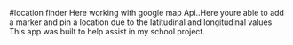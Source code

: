 #location finder
Here working with google map Api..Here youre able to add a marker and pin a location due to the latitudinal and longitudinal values
This app was built to help assist in my school project.
